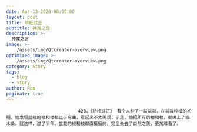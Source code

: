 ```yaml
---
date: Apr-13-2020 00:00:00
layout: post
title: 矫枉过正
subtitle: 神寓之言
description: >-
  神寓之言
image: >-
    /assets/img/Qtcreator-overview.png
optimized_image: >-
    /assets/img/Qtcreator-overview.png
category: Story
tags:
  - blog
  - Story
author: Ron
paginate: true
---
```


							　　428，《矫枉过正》 有个人种了一盆盆栽，在盆栽种植的初期，他发现盆栽的根和枝都过于弯曲，看起来不太美观，于是，他把所有的根和枝，都绑上了细木条。就这样，过了半年，盆栽的根和枝都直挺挺的，完全失去了自然之美，更加难看了。
							
							
						